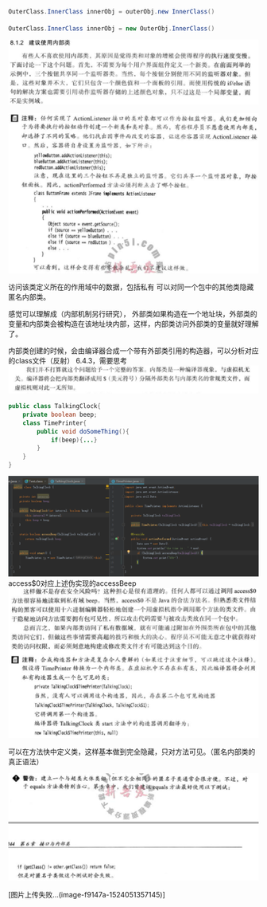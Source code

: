 ```java
OuterClass.InnerClass innerObj = outerObj.new InnerClass() 

OuterClass.InnerClass innerObj = new OuterObj.InnerClass()
```

![&#x6355;&#x83B7;.PNG](./inner1.png)

![&#x6355;&#x83B7;.PNG](./inner2.png)





访问该类定义所在的作用域中的数据，包括私有 可以对同一个包中的其他类隐藏 匿名内部类。

感觉可以理解成（内部机制另行研究）， 外部类如果构造在一个地址块，外部类的变量和内部类会被构造在该地址块内部，这样，内部类访问外部类的变量就好理解了。

内部类创建的时候，会由编译器合成一个带有外部类引用的构造器，可以分析对应的class文件（反射） 6.4.3，需要思考 ![&#x6355;&#x83B7;.PNG](./inner5.png)

```java
public class TalkingClock{
    private boolean beep;
    class TimePrinter{
        public void doSomeThing(){
            if(beep){...}
        }
    }
}
```

![&#x5185;&#x90E8;&#x7C7B;&#x7684;&#x4F2A;&#x5B9E;&#x73B0;.PNG](./inner3.png) access$0对应上述伪实现的accessBeep ![&#x6355;&#x83B7;.PNG](./inner6.png)

可以在方法快中定义类，这样基本做到完全隐藏，只对方法可见。（匿名内部类的真正语法）

![&#x6355;&#x83B7;.PNG](./inner4.png)

\[图片上传失败...\(image-f9147a-1524051357145\)\]